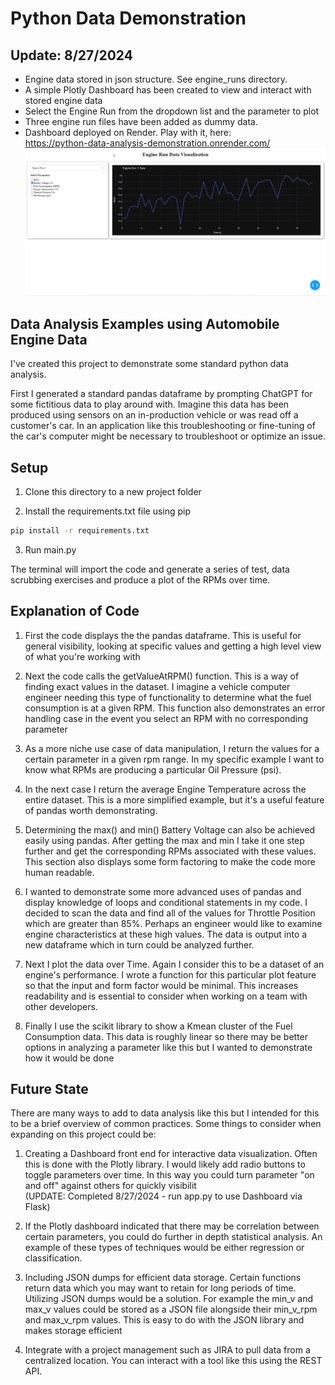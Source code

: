 # Python Data Demonstration

## Update: 8/27/2024
- Engine data stored in json structure. See engine_runs directory.
- A simple Plotly Dashboard has been created to view and interact with stored engine data
- Select the Engine Run from the dropdown list and the parameter to plot
- Three engine run files have been added as dummy data.
- Dashboard deployed on Render. Play with it, here:  
  https://python-data-analysis-demonstration.onrender.com/
![Dashboard Screenshot](assets/Dashboard_Example.png)
  
## Data Analysis Examples using Automobile Engine Data

I've created this project to demonstrate some standard python data analysis. 

First I generated a standard pandas dataframe by prompting ChatGPT for some 
fictitious data to play around with. Imagine this data has been produced using 
sensors on an in-production vehicle or was read off a customer's car. In an 
application like this troubleshooting or fine-tuning of the car's computer might 
be necessary to troubleshoot or optimize an issue.

## Setup
1. Clone this directory to a new project folder

2. Install the requirements.txt file using pip
```bash
pip install -r requirements.txt
```

3. Run main.py

The terminal will import the code and generate a series of test, data scrubbing 
exercises and produce a plot of the RPMs over time.

## Explanation of Code

1. First the code displays the the pandas dataframe. This is useful for general 
visibility, looking at specific values and getting a high level view of what 
   you're working with
   
2. Next the code calls the getValueAtRPM() function. This is a way of finding exact 
values in the dataset. I imagine a vehicle computer engineer needing this type 
   of functionality to determine what the fuel consumption is at a given RPM. This 
   function also demonstrates an error handling case in the event you select an RPM 
   with no corresponding parameter
   
3. As a more niche use case of data manipulation, I return the values for a certain 
parameter in a given rpm range. In my specific example I want to know what RPMs 
   are producing a particular Oil Pressure (psi).
   
4. In the next case I return the average Engine Temperature across the entire 
dataset. This is a more simplified example, but it's a useful feature of pandas 
   worth demonstrating.
   
5. Determining the max() and min() Battery Voltage can also be achieved easily using 
pandas. After getting the max and min I take it one step further and get the corresponding
   RPMs associated with these values. This section also displays some form factoring 
   to make the code more human readable.
   
6. I wanted to demonstrate some more advanced uses of pandas and display knowledge of 
loops and conditional statements in my code. I decided to scan the data and find all 
   of the values for Throttle Position which are greater than 85%. Perhaps an engineer 
   would like to examine engine characteristics at these high values. The data is output 
   into a new dataframe which in turn could be analyzed further.
   
7. Next I plot the data over Time. Again I consider this to be a dataset of 
an engine's performance. I wrote a function for this particular plot feature so that 
   the input and form factor would be minimal. This increases readability and is 
   essential to consider when working on a team with other developers.
   
8. Finally I use the scikit library to show a Kmean cluster of the Fuel Consumption data. 
This data is roughly linear so there may be better options in analyzing a parameter like 
   this but I wanted to demonstrate how it would be done
   
## Future State

There are many ways to add to data analysis like this but I intended for this to be 
a brief overview of common practices. Some things to consider when expanding on this 
project could be:

1. Creating a Dashboard front end for interactive data visualization. Often this is done 
with the Plotly library. I would likely add radio buttons to toggle parameters over time. 
   In this way you could turn parameter "on and off" against others for quickly visibilit  
   (UPDATE: Completed 8/27/2024 - run app.py to use Dashboard via Flask)

   
2. If the Plotly dashboard indicated that there may be correlation between certain 
parameters, you could do further in depth statistical analysis. An example of these types of 
   techniques would be either regression or classification.
   
3. Including JSON dumps for efficient data storage. Certain functions return data which 
you may want to retain for long periods of time. Utilizing JSON dumps would be a solution. 
   For example the min_v and max_v values could be stored as a JSON file alongside their
   min_v_rpm and max_v_rpm values. This is easy to do with the JSON library and makes 
   storage efficient
   
4. Integrate with a project management such as JIRA to pull data from a centralized location. 
You can interact with a tool like this using the REST API.
